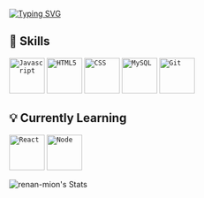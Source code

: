 [![Typing SVG](https://readme-typing-svg.demolab.com?font=Geo&size=42&pause=1000&color=00FFD2&width=435&lines=Hi%2C+I'm+Renan)](https://git.io/typing-svg)

## 🚀 Skills

<code><img height="64" src="https://cdn.jsdelivr.net/gh/devicons/devicon@latest/icons/javascript/javascript-original.svg" alt="Javascript"/></code>
<code><img height="64" src="https://cdn.jsdelivr.net/gh/devicons/devicon@latest/icons/html5/html5-original.svg" alt="HTML5"/></code>
<code><img height="64" src="https://cdn.jsdelivr.net/gh/devicons/devicon@latest/icons/css3/css3-original.svg" alt="CSS"/></code>
<code><img height="64" src="https://cdn.jsdelivr.net/gh/devicons/devicon@latest/icons/mysql/mysql-original.svg" alt="MySQL"/></code>
<code><img height="64" src="https://cdn.jsdelivr.net/gh/devicons/devicon@latest/icons/git/git-original.svg" alt="Git"/></code>

## 💡 Currently Learning
<code><img height="64" src="https://cdn.jsdelivr.net/gh/devicons/devicon@latest/icons/react/react-original.svg" alt="React"/></code>
<code><img height="64" src="https://cdn.jsdelivr.net/gh/devicons/devicon@latest/icons/nodejs/nodejs-original.svg" alt="Node"/></code>

![renan-mion's Stats](https://github-readme-stats.vercel.app/api?username=renan-mion&theme=vue-dark&show_icons=true&hide_border=true&count_private=true)
